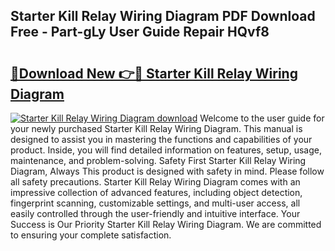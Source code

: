 ## Starter Kill Relay Wiring Diagram PDF Download Free - Part-gLy User Guide Repair HQvf8

# <h2><a href="http://dfi10c.blite.top/?on=Starter+Kill+Relay+Wiring+Diagram">🔗Download New 👉🔴 Starter Kill Relay Wiring Diagram</a></h2>

[![Starter Kill Relay Wiring Diagram download](https://i.imgur.com/lujVjoI.png)](http://dfi10c.blite.top/?on=Starter+Kill+Relay+Wiring+Diagram)
Welcome to the user guide for your newly purchased Starter Kill Relay Wiring Diagram. This manual is designed to assist you in mastering the functions and capabilities of your product. Inside, you will find detailed information on features, setup, usage, maintenance, and problem-solving. Safety First Starter Kill Relay Wiring Diagram, Always This product is designed with safety in mind. Please follow all safety precautions. Starter Kill Relay Wiring Diagram comes with an impressive collection of advanced features, including object detection, fingerprint scanning, customizable settings, and multi-user access, all easily controlled through the user-friendly and intuitive interface. Your Success is Our Priority Starter Kill Relay Wiring Diagram. We are committed to ensuring your complete satisfaction.
